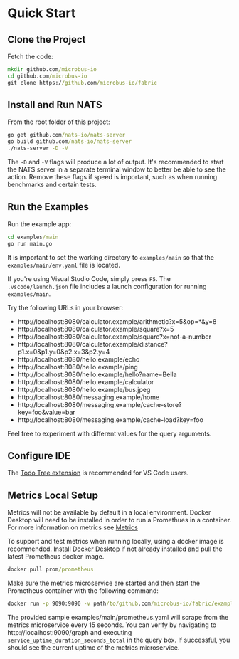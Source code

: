# Quick Start

## Clone the Project

Fetch the code:

```cmd
mkdir github.com/microbus-io
cd github.com/microbus-io
git clone https://github.com/microbus-io/fabric
```

## Install and Run NATS

From the root folder of this project:

```cmd
go get github.com/nats-io/nats-server
go build github.com/nats-io/nats-server
./nats-server -D -V
```

The `-D` and `-V` flags will produce a lot of output. It's recommended to start the NATS server in a separate terminal window to better be able to see the action. Remove these flags if speed is important, such as when running benchmarks and certain tests.

## Run the Examples

Run the example app:

```cmd
cd examples/main
go run main.go
```

It is important to set the working directory to `examples/main` so that the `examples/main/env.yaml` file is located.

If you're using Visual Studio Code, simply press `F5`. The `.vscode/launch.json` file includes a launch configuration for running `examples/main`.

Try the following URLs in your browser:

* http://localhost:8080/calculator.example/arithmetic?x=5&op=*&y=8
* http://localhost:8080/calculator.example/square?x=5
* http://localhost:8080/calculator.example/square?x=not-a-number
* http://localhost:8080/calculator.example/distance?p1.x=0&p1.y=0&p2.x=3&p2.y=4
* http://localhost:8080/hello.example/echo
* http://localhost:8080/hello.example/ping
* http://localhost:8080/hello.example/hello?name=Bella
* http://localhost:8080/hello.example/calculator
* http://localhost:8080/hello.example/bus.jpeg
* http://localhost:8080/messaging.example/home
* http://localhost:8080/messaging.example/cache-store?key=foo&value=bar
* http://localhost:8080/messaging.example/cache-load?key=foo

Feel free to experiment with different values for the query arguments.

## Configure IDE

The [Todo Tree extension](https://marketplace.visualstudio.com/items?itemName=Gruntfuggly.todo-tree) is recommended for VS Code users.

## Metrics Local Setup

Metrics will not be available by default in a local environment. Docker Desktop will need to be installed in order to run a Promethues in a container. For more information on metrics see [Metrics](docs/tech/metrics.md) 

To support and test metrics when running locally, using a docker image is recommended. Install [Docker Desktop](https://www.docker.com/products/docker-desktop/) if not already installed and pull the latest Prometheus docker image.

```cmd
docker pull prom/prometheus
```

Make sure the metrics microservice are started and then start the Prometheus container with the following command:

```cmd
docker run -p 9090:9090 -v path/to/github.com/microbus-io/fabric/examples/main/prometheus.yaml:/etc/prometheus/prometheus.yml prom/prometheus
```

The provided sample examples/main/prometheus.yaml will scrape from the metrics microservice every 15 seconds. You can verify by navigating to http://localhost:9090/graph and executing `service_uptime_duration_seconds_total` in the query box. If successful, you should see the current uptime of the metrics microservice.
